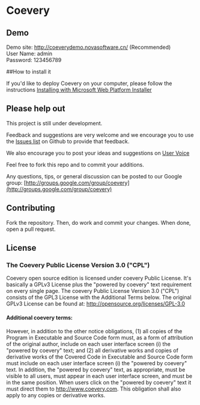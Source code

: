 Coevery
=======

## Demo
Demo site:  <http://coeverydemo.novasoftware.cn/> (Recommended)  
User Name: admin  
Password: 123456789 

##How to install it

If you'd like to deploy Coevery on your computer, please follow the instructions [Installing with Microsoft Web Platform Installer](https://github.com/Coevery/Coevery/wiki/Installing-with-Microsoft-Web-Platform-Installer)

Please help out
---------------
This project is still under development. 

Feedback and suggestions are very
welcome and we encourage you to use the [Issues
list](https://github.com/Coevery/Coevery/issues) on Github to provide that
feedback.

We also encourage you to post your ideas and suggestions on [User Voice](http://coevery.uservoice.com)


Feel free to fork this repo and to commit your additions. 

Any questions, tips, or general discussion can be posted to our Google group:
[http://groups.google.com/group/coevery](http://groups.google.com/group/coevery)

Contributing
------------
Fork the repository. Then, do work and commit your changes. 
When done, open a pull request.

## License
### The Coevery Public License Version 3.0 ("CPL")
Coevery open source edition is licensed under coevery Public License. It's basically a GPLv3 License plus the "powered by coevery" text requirement on every single page. The coevery Public License Version 3.0 ("CPL") consists of the GPL3 License with the Additional Terms below. The original GPLv3 License can be found at: http://opensource.org/licenses/GPL-3.0
#### Additional coevery terms:
However, in addition to the other notice obligations, (1) all copies of the Program in Executable and Source Code form must, as a form of attribution of the original author, include on each user interface screen (i) the "powered by coevery" text; and (2) all derivative works and copies of derivative works of the Covered Code in Executable and Source Code form must include on each user interface screen (i) the "powered by coevery" text. In addition, the "powered by coevery" text, as appropriate, must be visible to all users, must appear in each user interface screen, and must be in the same position. When users click on the "powered by coevery" text it must direct them to http://www.coevery.com. This obligation shall also apply to any copies or derivative works.

